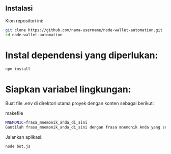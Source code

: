 ## Instalasi

Klon repositori ini:

``` bash
git clone https://github.com/nama-username/node-wallet-automation.git
cd node-wallet-automation
```

# Instal dependensi yang diperlukan:

``` bash
npm install
```

# Siapkan variabel lingkungan:

Buat file .env di direktori utama proyek dengan konten sebagai berikut:

makefile
``` bash
MNEMONIC=frasa_mnemonik_anda_di_sini
Gantilah frasa_mnemonik_anda_di_sini dengan frasa mnemonik Anda yang sebenarnya.
```

Jalankan aplikasi:

``` bash
node bot.js
```
